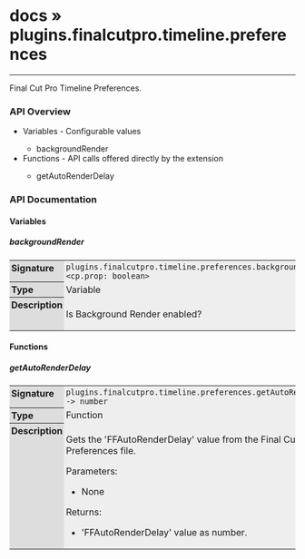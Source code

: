 # [docs](index.md) » plugins.finalcutpro.timeline.preferences
---

Final Cut Pro Timeline Preferences.

<style type="text/css">
	a { text-decoration: none; }
	a:hover { text-decoration: underline; }
	th { background-color: #DDDDDD; vertical-align: top; padding: 3px; }
	td { width: 100%; background-color: #EEEEEE; vertical-align: top; padding: 3px; }
	table { width: 100% ; border: 1px solid #0; text-align: left; }
	section > table table td { width: 0; }
</style>
<link rel="stylesheet" href="../../css/docs.css" type="text/css" media="screen" />
<h3>API Overview</h3>
<ul>
<li>Variables - Configurable values</li>
  <ul>
	<li><a href="#backgroundRender">backgroundRender</a></li>
  </ul>
<li>Functions - API calls offered directly by the extension</li>
  <ul>
	<li><a href="#getAutoRenderDelay">getAutoRenderDelay</a></li>
  </ul>
</ul>
<h3>API Documentation</h3>
<h4 class="documentation-section">Variables</h4>
  <section id="backgroundRender">
	<h5><a href="#backgroundRender">backgroundRender</a></h5>
	<table>
	  <tr>
		<th>Signature</th>
		<td><code>plugins.finalcutpro.timeline.preferences.backgroundRender &lt;cp.prop: boolean&gt;</code></td>
	  </tr>
	  <tr>
		<th>Type</th>
		<td>Variable</td>
	  </tr>
	  <tr>
		<th>Description</th>
		<td><p>Is Background Render enabled?</p>
</td>
	  </tr>
	</table>
  </section>
<h4 class="documentation-section">Functions</h4>
  <section id="getAutoRenderDelay">
	<h5><a href="#getAutoRenderDelay">getAutoRenderDelay</a></h5>
	<table>
	  <tr>
		<th>Signature</th>
		<td><code>plugins.finalcutpro.timeline.preferences.getAutoRenderDelay() -&gt; number</code></td>
	  </tr>
	  <tr>
		<th>Type</th>
		<td>Function</td>
	  </tr>
	  <tr>
		<th>Description</th>
		<td><p>Gets the 'FFAutoRenderDelay' value from the Final Cut Pro Preferences file.</p>
<p>Parameters:</p>
<ul>
<li>None</li>
</ul>
<p>Returns:</p>
<ul>
<li>'FFAutoRenderDelay' value as number.</li>
</ul>
</td>
	  </tr>
	</table>
  </section>

